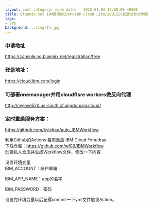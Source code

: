 ```yaml
---
layout: post category: code date:   2022-01-03 12:50:00 +0800
title: Bluemix.net IBM提供的256M/IBM Cloud Lite/10天无开发活动自动休眠
tags:
- VPS
background: ../img/14.jpg
---
```


### 申请地址
https://console.ng.bluemix.net/registration/free

### 登录地址：
https://cloud.ibm.com/login

### 可部署onemanager并用cloudflsre workers做反向代理
http://mylove520.us-south.cf.appdomain.cloud/

### 定时重启服务方案：
https://github.com/kylehao/auto_IBMWorkflow

利用Github的Actions 每周重启 IBM Cloud Fonudray<br>
下载仓库：https://github.com/wf09/IBMWorkflow<br>
创建私人仓库并生成Workflow文件，修改一下内容<br>


设置环境变量<br>
IBM_ACCOUNT：账户邮箱<br>

IBM_APP_NAME：app的名字<br>

IBM_PASSWORD：密码<br>

设置完环境变量以后记得commit一下yml文件触发Action。<br>